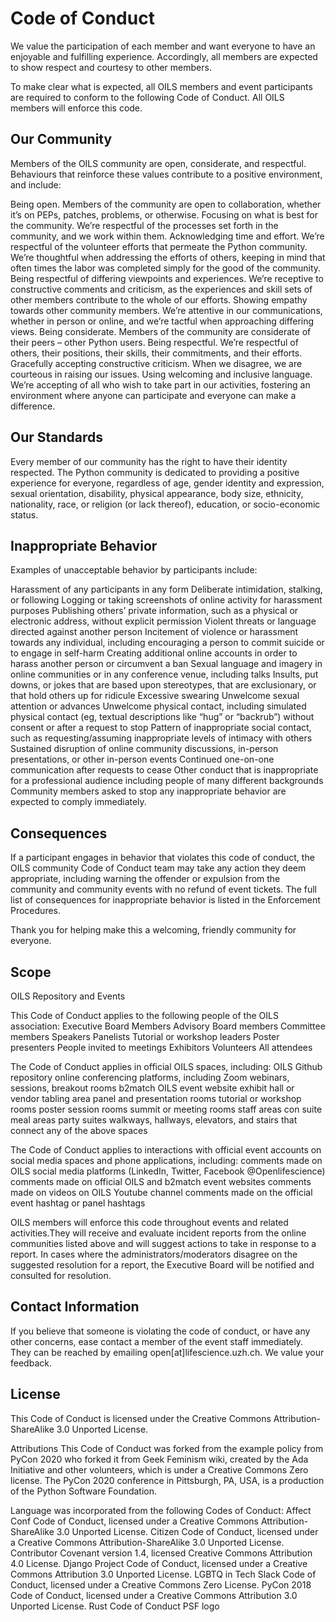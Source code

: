 # Code of Conduct

We value the participation of each member and want everyone to have an enjoyable and fulfilling experience. Accordingly, all members are expected to show respect and courtesy to other members.

To make clear what is expected, all OILS members and event participants are required to conform to the following Code of Conduct. All OILS members will enforce this code.

## Our Community
Members of the OILS community are open, considerate, and respectful. Behaviours that reinforce these values contribute to a positive environment, and include:

Being open. Members of the community are open to collaboration, whether it’s on PEPs, patches, problems, or otherwise.
Focusing on what is best for the community. We’re respectful of the processes set forth in the community, and we work within them.
Acknowledging time and effort. We’re respectful of the volunteer efforts that permeate the Python community. We’re thoughtful when addressing the efforts of others, keeping in mind that often times the labor was completed simply for the good of the community.
Being respectful of differing viewpoints and experiences. We’re receptive to constructive comments and criticism, as the experiences and skill sets of other members contribute to the whole of our efforts.
Showing empathy towards other community members. We’re attentive in our communications, whether in person or online, and we’re tactful when approaching differing views.
Being considerate. Members of the community are considerate of their peers – other Python users.
Being respectful. We’re respectful of others, their positions, their skills, their commitments, and their efforts.
Gracefully accepting constructive criticism. When we disagree, we are courteous in raising our issues.
Using welcoming and inclusive language. We’re accepting of all who wish to take part in our activities, fostering an environment where anyone can participate and everyone can make a difference.


## Our Standards
Every member of our community has the right to have their identity respected. The Python community is dedicated to providing a positive experience for everyone, regardless of age, gender identity and expression, sexual orientation, disability, physical appearance, body size, ethnicity, nationality, race, or religion (or lack thereof), education, or socio-economic status.


## Inappropriate Behavior
Examples of unacceptable behavior by participants include:

Harassment of any participants in any form
Deliberate intimidation, stalking, or following
Logging or taking screenshots of online activity for harassment purposes
Publishing others’ private information, such as a physical or electronic address, without explicit permission
Violent threats or language directed against another person
Incitement of violence or harassment towards any individual, including encouraging a person to commit suicide or to engage in self-harm
Creating additional online accounts in order to harass another person or circumvent a ban
Sexual language and imagery in online communities or in any conference venue, including talks
Insults, put downs, or jokes that are based upon stereotypes, that are exclusionary, or that hold others up for ridicule
Excessive swearing
Unwelcome sexual attention or advances
Unwelcome physical contact, including simulated physical contact (eg, textual descriptions like “hug” or “backrub”) without consent or after a request to stop
Pattern of inappropriate social contact, such as requesting/assuming inappropriate levels of intimacy with others
Sustained disruption of online community discussions, in-person presentations, or other in-person events
Continued one-on-one communication after requests to cease
Other conduct that is inappropriate for a professional audience including people of many different backgrounds
Community members asked to stop any inappropriate behavior are expected to comply immediately.


## Consequences
If a participant engages in behavior that violates this code of conduct, the OILS community Code of Conduct team may take any action they deem appropriate, including warning the offender or expulsion from the community and community events with no refund of event tickets. The full list of consequences for inappropriate behavior is listed in the Enforcement Procedures.

Thank you for helping make this a welcoming, friendly community for everyone.


## Scope
OILS Repository and Events

This Code of Conduct applies to the following people of the OILS association:
Executive Board Members
Advisory Board members
Committee members
Speakers
Panelists
Tutorial or workshop leaders
Poster presenters
People invited to meetings
Exhibitors
Volunteers
All attendees

The Code of Conduct applies in official OILS spaces, including:
OILS Github repository
online conferencing platforms, including Zoom webinars, sessions, breakout rooms
b2match OILS event website
exhibit hall or vendor tabling area
panel and presentation rooms
tutorial or workshop rooms
poster session rooms
summit or meeting rooms
staff areas
con suite
meal areas
party suites
walkways, hallways, elevators, and stairs that connect any of the above spaces

The Code of Conduct applies to interactions with official event accounts on social media spaces and phone applications, including:
comments made on OILS social media platforms (LinkedIn, Twitter, Facebook @Openlifescience)
comments made on official OILS and b2match event websites
comments made on videos on OILS Youtube channel
comments made on the official event hashtag or panel hashtags

OILS members will enforce this code throughout events and related activities.They will receive and evaluate incident reports from the online communities listed above and will suggest actions to take in response to a report. In cases where the administrators/moderators disagree on the suggested resolution for a report, the Executive Board will be notified and consulted for resolution.


## Contact Information
If you believe that someone is violating the code of conduct, or have any other concerns, ease contact a member of the event staff immediately. They can be reached by emailing open[at]lifescience.uzh.ch. We value your feedback.


## License
This Code of Conduct is licensed under the Creative Commons Attribution-ShareAlike 3.0 Unported License.

Attributions
This Code of Conduct was forked from the example policy from PyCon 2020 who forked it from Geek Feminism wiki, created by the Ada Initiative and other volunteers, which is under a Creative Commons Zero license. The PyCon 2020 conference in Pittsburgh, PA, USA, is a production of the Python Software Foundation.

Language was incorporated from the following Codes of Conduct:
Affect Conf Code of Conduct, licensed under a Creative Commons Attribution-ShareAlike 3.0 Unported License.
Citizen Code of Conduct, licensed under a Creative Commons Attribution-ShareAlike 3.0 Unported License.
Contributor Covenant version 1.4, licensed Creative Commons Attribution 4.0 License.
Django Project Code of Conduct, licensed under a Creative Commons Attribution 3.0 Unported License.
LGBTQ in Tech Slack Code of Conduct, licensed under a Creative Commons Zero License.
PyCon 2018 Code of Conduct, licensed under a Creative Commons Attribution 3.0 Unported License.
Rust Code of Conduct
PSF logo

